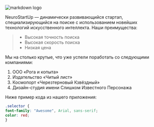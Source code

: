 ![markdown logo](https://sun9-88.userapi.com/impg/kz9P8Dl9aeL0M_-cyg-t0FcH4qw7Z_DhNHwHcA/68AuGEg2wKc.jpg?size=300x150&quality=95&sign=a0586e3eb1178773b7abb0d7c9e67e4c&type=album)

NeuroStartUp — динамически развивающийся стартап, специализирующийся на поиске с использованием новейших технологий искусственного интеллекта. Наши преимущества:

> * Высокая точность поиска
> * Высокая скорость поиска
> * Низкая цена



Мы на столько крутые, что уже успели поработать со следующими компаниями:

1. ООО «Рога и копыта»
0. Издательство «Читый лист»
0. Космопорт «Черезтерновый Кзвёздный»
0. Дизайн-студия имени Слишком Известного Персонажа

Ниже пример кода из нашего приложения:

```css
.selector {
font-family: "Awesome", Arial, sans-serif;
color: red;
}
```
